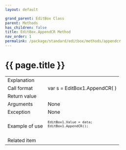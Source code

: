 ```yaml
---
layout: default

grand_parent: EditBox Class
parent: Methods
has_children: false
title: EditBox.AppendCR Method
nav_order: 1
permalink: /package/standard/editbox/methods/appendcr
---
```

# {{ page.title }}

<table>
  <tr>
    <td>Explanation</td>
    <td colspan="2"></td>
  </tr>
  <tr>
    <td>Call format</td>
    <td colspan="2">var s = EditBox1.AppendCR( )</td>
  </tr>
  <tr>
    <td>Return value</td>
    <td colspan="2"></td>
  </tr>  
  <tr>
    <td>Arguments</td>
    <td colspan="2">None</td>
  </tr>
  <tr>
    <td>Exception</td>
    <td colspan="2">None</td>
  </tr>
  <tr>
    <td>Example of use</td>
    <td colspan="2"><code><pre>
EditBox1.Value = data;
EditBox1.AppendCR();
    </pre></code></td>
  </tr>
  <tr>
    <td>Related item</td>
    <td colspan="2"></td>
  </tr>
</table>